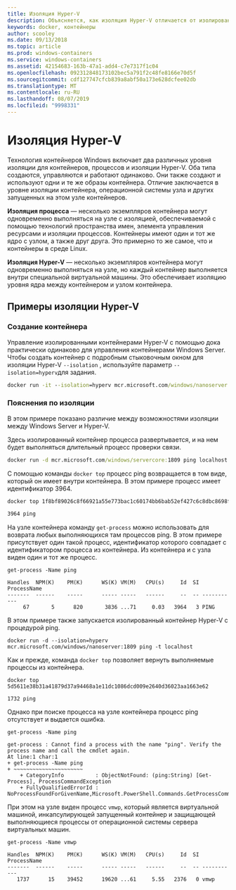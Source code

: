 ```yaml
---
title: Изоляция Hyper-V
description: Объясняется, как изоляция Hyper-V отличается от изолированных контейнеров процесса.
keywords: docker, контейнеры
author: scooley
ms.date: 09/13/2018
ms.topic: article
ms.prod: windows-containers
ms.service: windows-containers
ms.assetid: 42154683-163b-47a1-add4-c7e7317f1c04
ms.openlocfilehash: 092312848173102bec5a791f2c48fe8166e70d5f
ms.sourcegitcommit: cdf127747cfcb839a8abf50a173e628dcfee02db
ms.translationtype: MT
ms.contentlocale: ru-RU
ms.lasthandoff: 08/07/2019
ms.locfileid: "9998331"
---
```

# <a name="hyper-v-isolation"></a>Изоляция Hyper-V

Технология контейнеров Windows включает два различных уровня изоляции для контейнеров, процессов и изоляции Hyper-V. Оба типа создаются, управляются и работают одинаково. Они также создают и используют одни и те же образы контейнера. Отличие заключается в уровне изоляции контейнера, операционной системы узла и других запущенных на этом узле контейнеров.

**Изоляция процесса** — несколько экземпляров контейнера могут одновременно выполняться на узле с изоляцией, обеспечиваемой с помощью технологий пространства имен, элемента управления ресурсами и изоляции процессов.  Контейнеры имеют один и тот же ядро с узлом, а также друг друга.  Это примерно то же самое, что и контейнеры в среде Linux.

**Изоляция Hyper-V** — несколько экземпляров контейнера могут одновременно выполняться на узле, но каждый контейнер выполняется внутри специальной виртуальной машины. Это обеспечивает изоляцию уровня ядра между контейнером и узлом контейнера.

## <a name="hyper-v-isolation-examples"></a>Примеры изоляции Hyper-V

### <a name="create-container"></a>Создание контейнера

Управление изолированными контейнерами Hyper-V с помощью дока практически одинаково для управления контейнерами Windows Server. Чтобы создать контейнер с подробным стыковочным окном для изоляции Hyper-V `--isolation` , используйте параметр `--isolation=hyperv`для задания.

``` cmd
docker run -it --isolation=hyperv mcr.microsoft.com/windows/nanoserver:1809 cmd
```

### <a name="isolation-explanation"></a>Пояснения по изоляции

В этом примере показано различие между возможностями изоляции между Windows Server и Hyper-V.

Здесь изолированный контейнер процесса развертывается, и на нем будет выполняться длительный процесс проверки связи.

``` cmd
docker run -d mcr.microsoft.com/windows/servercore:1809 ping localhost -t
```

С помощью команды `docker top` процесс ping возвращается в том виде, который он имеет внутри контейнера. В этом примере процесс имеет идентификатор 3964.

``` cmd
docker top 1f8bf89026c8f66921a55e773bac1c60174bb6bab52ef427c6c8dbc8698f9d7a

3964 ping
```

На узле контейнера команду `get-process` можно использовать для возврата любых выполняющихся там процессов ping. В этом примере присутствует один такой процесс, идентификатор которого совпадает с идентификатором процесса из контейнера. Из контейнера и с узла виден один и тот же процесс.

```
get-process -Name ping

Handles  NPM(K)    PM(K)      WS(K) VM(M)   CPU(s)     Id  SI ProcessName
-------  ------    -----      ----- -----   ------     --  -- -----------
     67       5      820       3836 ...71     0.03   3964   3 PING
```

В этом примере также запускается изолированный контейнер Hyper-V с процедурой ping.

```
docker run -d --isolation=hyperv mcr.microsoft.com/windows/nanoserver:1809 ping -t localhost
```

Как и прежде, команда `docker top` позволяет вернуть выполняемые процессы из контейнера.

```
docker top 5d5611e38b31a41879d37a94468a1e11dc1086dcd009e2640d36023aa1663e62

1732 ping
```

Однако при поиске процесса на узле контейнера процесс ping отсутствует и выдается ошибка.

```
get-process -Name ping

get-process : Cannot find a process with the name "ping". Verify the process name and call the cmdlet again.
At line:1 char:1
+ get-process -Name ping
+ ~~~~~~~~~~~~~~~~~~~~~~
    + CategoryInfo          : ObjectNotFound: (ping:String) [Get-Process], ProcessCommandException
    + FullyQualifiedErrorId : NoProcessFoundForGivenName,Microsoft.PowerShell.Commands.GetProcessCommand
```

При этом на узле виден процесс `vmwp`, который является виртуальной машиной, инкапсулирующей запущенный контейнер и защищающей выполняющиеся процессы от операционной системы сервера виртуальных машин.

```
get-process -Name vmwp

Handles  NPM(K)    PM(K)      WS(K) VM(M)   CPU(s)     Id  SI ProcessName
-------  ------    -----      ----- -----   ------     --  -- -----------
   1737      15    39452      19620 ...61     5.55   2376   0 vmwp
```
